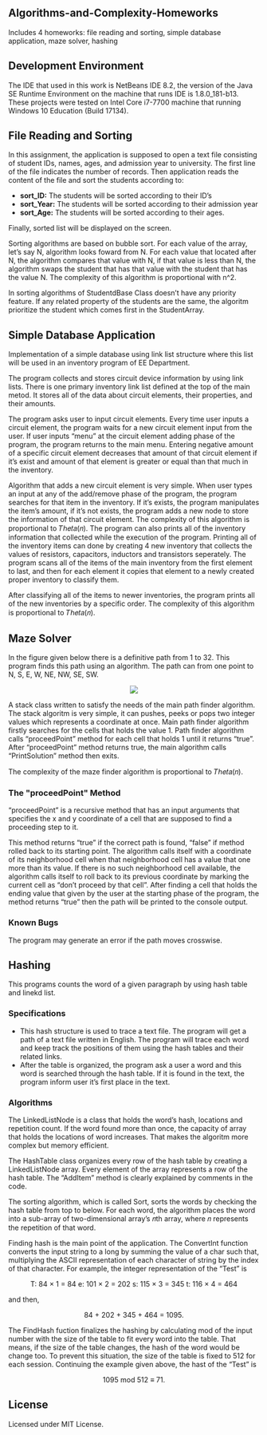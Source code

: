 ## Algorithms-and-Complexity-Homeworks
Includes 4 homeworks: file reading and sorting, simple database application, maze solver, hashing

## Development Environment
The IDE that used in this work is NetBeans IDE 8.2, the version of the Java SE Runtime Environment on the machine that runs IDE is 1.8.0_181-b13. These projects were tested on Intel Core i7-7700 machine that running Windows 10 Education (Build 17134).

## File Reading and Sorting
In this assignment, the application is supposed to open a text file consisting of student IDs, names, ages, and admission year to university. The first line of the file indicates the number of records. Then application reads the content of the file and sort the students according to:
* **sort_ID:** The students will be sorted according to their ID’s
* **sort_Year:** The students will be sorted according to their admission year
* **sort_Age:** The students will be sorted according to their ages.

Finally, sorted list will be displayed on the screen.

Sorting algorithms are based on bubble sort. For each value of the array, let’s say N, algorithm looks foward from N. For each value that located after N, the algorithm compares that value with N, if that value is less than N, the algorithm swaps the student that has that value with the student that has the value N. The complexity of this algorithm is proportional with n^2.

In sorting algorithms of StudentdBase Class doesn’t have any priority feature. If any related property of the students are the same, the algoritm prioritize the student which comes first in the StudentArray.

## Simple Database Application
Implementation of a simple database using link list structure where this list will be used in an inventory program of EE Department.

The program collects and stores circuit device information by using link lists. There is one primary inventory link list defined at the top of the main metod. It stores all of the data about circuit elements, their properties, and their amounts.

The program asks user to input circuit elements. Every time user inputs a circuit element, the program waits for a new circuit element input from the user. If user inputs “menu” at the circuit element adding phase of the program, the program returns to the main menu. Entering negative amount of a specific circuit element decreases that amount of that circuit element if it’s exist and amount of that element is greater or equal than that much in the inventory.

Algorithm that adds a new circuit element is very simple. When user types an input at any of the add/remove phase of the program, the program searches for that item in the inventory. If it’s exists, the program manipulates the item’s amount, if it’s not exists, the program adds a new node to store the information of that circuit element. The complexity of this algorithm is proportional to 𝑇ℎ𝑒𝑡𝑎(𝑛).
The program can also prints all of the inventory information that collected while the execution of the program. Printing all of the inventory items can done by creating 4 new inventory that collects the values of resistors, capacitors, inductors and transistors seperately. The program scans all of the items of the main inventory from the first element to last, and then for each element it copies that element to a newly created proper inventory to classify them.

After classifying all of the items to newer inventories, the program prints all of the new inventories by a specific order. The complexity of this algorithm is proportional to 𝑇ℎ𝑒𝑡𝑎(𝑛).

## Maze Solver
In the figure given below there is a definitive path from 1 to 32. This program finds this path using an algorithm. The path
can from one point to N, S, E, W, NE, NW, SE, SW.

<p align="center"> 
  <img src="https://dl.dropboxusercontent.com/s/tslqi9m9ppp54fu/maze.PNG">
</p>

A stack class written to satisfy the needs of the main path finder algorithm. The stack algoritm is very simple, it can pushes, peeks or pops two integer values which represents a coordinate at once.
Main path finder algorithm firstly searches for the cells that holds the value 1. Path finder algorithm calls “proceedPoint” method for each cell that holds 1 until it returns “true”. After “proceedPoint” method returns true, the main algorithm calls “PrintSolution” method then exits.

The complexity of the maze finder algorithm is proportional to 𝑇ℎ𝑒𝑡𝑎(𝑛).

### The "proceedPoint" Method
“proceedPoint” is a recursive method that has an input arguments that specifies the x and y coordinate of a cell that are supposed to find a proceeding step to it.

This method returns “true” if the correct path is found, “false” if method rolled back to its starting point.
The algorithm calls itself with a coordinate of its neighborhood cell when that neighborhood cell has a value that one more than its value. If there is no such neighborhood cell available, the algorithm calls itself to roll back to its previous coordinate by marking the current cell as “don’t proceed by that cell”. After finding a cell that holds the ending value that given by the user at the starting phase of the program, the method returns “true” then the path will be printed to the console output.

### Known Bugs
The program may generate an error if the path moves crosswise.

## Hashing
This programs counts the word of a given paragraph by using hash table and linekd list.

### Specifications
* This hash structure is used to trace a text file. The program will get a path of a text file written in English. The program will trace each word and keep track the positions of them using the hash tables and their related links.
* After the table is organized, the program ask a user a word and this word is searched through the hash table. If it is found in the text, the program inform user it’s first place in the text.

### Algorithms
The LinkedListNode is a class that holds the word’s hash, locations and repetition count. If the word found more than once, the capacity of array that holds the locations of word increases. That makes the algoritm more complex but memory efficient.

The HashTable class organizes every row of the hash table by creating a LinkedListNode array. Every element of the array represents a row of the hash table. The “AddItem” method is clearly explained by comments in the code.

The sorting algorithm, which is called Sort, sorts the words by checking the hash table from top to below. For each word, the algorithm places the word into a sub-array of two-dimensional array’s 𝑛th array, where 𝑛 represents the repetition of that word.

Finding hash is the main point of the application. The ConvertInt function converts the input string to a long by summing the value of a char such that, multiplying the ASCII representation of each character of string by the index of that character. For example, the integer representation of the “Test” is

<p align="center">
T: 84 × 1 = 84
e: 101 × 2 = 202
s: 115 × 3 = 345
t: 116 × 4 = 464
</p>

and then,

<p align="center">
84 + 202 + 345 + 464 = 1095.
  </p>

The FindHash fuction finalizes the hashing by calculating mod of the input number with the size of the table to fit every word into the table. That means, if the size of the table changes, the hash of the word would be change too. To prevent this situation, the size of the table is fixed to 512 for each session. Continuing the example given above, the hast of the “Test” is

<p align="center">
1095 mod 512 ≡ 71.
  </p>
  
## License
Licensed under MIT License.
